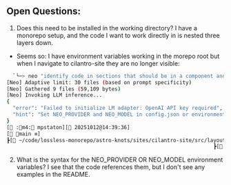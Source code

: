 ## Open Questions:

1. Does this need to be installed in the working directory?  I have a monorepo setup, and the code I want to work directly in is nested three layers down.  
  - Seems so: I have environment variables working in the morepo root but when I navigate to cilantro-site they are no longer visible:
```bash
  `└─> neo "identify code in sections that should be in a component and suggest components"
[Neo] Adaptive limit: 30 files (based on prompt specificity)
[Neo] Gathered 9 files (59,109 bytes)
[Neo] Invoking LLM inference...
{
  "error": "Failed to initialize LM adapter: OpenAI API key required",
  "hint": "Set NEO_PROVIDER and NEO_MODEL in config.json or environment, or set provider-specific API keys (OPENAI_API_KEY, ANTHROPIC_API_KEY, etc.)"
}
[ :m4: mpstaton][ 20251012@14:39:36]
[ main ≡]
┣[ ~/code/lossless-monorepo/astro-knots/sites/cilantro-site/src/layouts]
                                                                   ┣[ 0.23s][ RAM: 26/48GB][ 82]
```

2. What is the syntax for the NEO_PROVIDER OR NEO_MODEL environment variables?  I see that the code references them, but I don't see any examples in the README.
